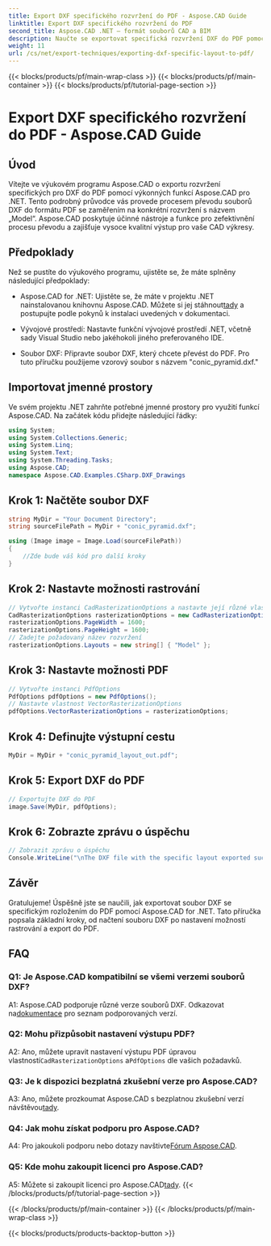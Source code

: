```yaml
---
title: Export DXF specifického rozvržení do PDF - Aspose.CAD Guide
linktitle: Export DXF specifického rozvržení do PDF
second_title: Aspose.CAD .NET – formát souborů CAD a BIM
description: Naučte se exportovat specifická rozvržení DXF do PDF pomocí Aspose.CAD pro .NET. Postupujte podle našeho podrobného průvodce pro efektivní a vysoce kvalitní převody.
weight: 11
url: /cs/net/export-techniques/exporting-dxf-specific-layout-to-pdf/
---
```


{{< blocks/products/pf/main-wrap-class >}}
{{< blocks/products/pf/main-container >}}
{{< blocks/products/pf/tutorial-page-section >}}

# Export DXF specifického rozvržení do PDF - Aspose.CAD Guide

## Úvod

Vítejte ve výukovém programu Aspose.CAD o exportu rozvržení specifických pro DXF do PDF pomocí výkonných funkcí Aspose.CAD pro .NET. Tento podrobný průvodce vás provede procesem převodu souborů DXF do formátu PDF se zaměřením na konkrétní rozvržení s názvem „Model“. Aspose.CAD poskytuje účinné nástroje a funkce pro zefektivnění procesu převodu a zajišťuje vysoce kvalitní výstup pro vaše CAD výkresy.

## Předpoklady

Než se pustíte do výukového programu, ujistěte se, že máte splněny následující předpoklady:

- Aspose.CAD for .NET: Ujistěte se, že máte v projektu .NET nainstalovanou knihovnu Aspose.CAD. Můžete si jej stáhnout[tady](https://releases.aspose.com/cad/net/) a postupujte podle pokynů k instalaci uvedených v dokumentaci.

- Vývojové prostředí: Nastavte funkční vývojové prostředí .NET, včetně sady Visual Studio nebo jakéhokoli jiného preferovaného IDE.

- Soubor DXF: Připravte soubor DXF, který chcete převést do PDF. Pro tuto příručku použijeme vzorový soubor s názvem "conic_pyramid.dxf."

## Importovat jmenné prostory

Ve svém projektu .NET zahrňte potřebné jmenné prostory pro využití funkcí Aspose.CAD. Na začátek kódu přidejte následující řádky:

```csharp
using System;
using System.Collections.Generic;
using System.Linq;
using System.Text;
using System.Threading.Tasks;
using Aspose.CAD;
namespace Aspose.CAD.Examples.CSharp.DXF_Drawings

```

## Krok 1: Načtěte soubor DXF

```csharp
string MyDir = "Your Document Directory";
string sourceFilePath = MyDir + "conic_pyramid.dxf";

using (Image image = Image.Load(sourceFilePath))
{
    //Zde bude váš kód pro další kroky
}
```

## Krok 2: Nastavte možnosti rastrování

```csharp
// Vytvořte instanci CadRasterizationOptions a nastavte její různé vlastnosti
CadRasterizationOptions rasterizationOptions = new CadRasterizationOptions();
rasterizationOptions.PageWidth = 1600;
rasterizationOptions.PageHeight = 1600;
// Zadejte požadovaný název rozvržení
rasterizationOptions.Layouts = new string[] { "Model" };
```

## Krok 3: Nastavte možnosti PDF

```csharp
// Vytvořte instanci PdfOptions
PdfOptions pdfOptions = new PdfOptions();
// Nastavte vlastnost VectorRasterizationOptions
pdfOptions.VectorRasterizationOptions = rasterizationOptions;
```

## Krok 4: Definujte výstupní cestu

```csharp
MyDir = MyDir + "conic_pyramid_layout_out.pdf";
```

## Krok 5: Export DXF do PDF

```csharp
// Exportujte DXF do PDF
image.Save(MyDir, pdfOptions);
```

## Krok 6: Zobrazte zprávu o úspěchu

```csharp
// Zobrazit zprávu o úspěchu
Console.WriteLine("\nThe DXF file with the specific layout exported successfully to PDF.\nFile saved at " + MyDir);
```

## Závěr

Gratulujeme! Úspěšně jste se naučili, jak exportovat soubor DXF se specifickým rozložením do PDF pomocí Aspose.CAD for .NET. Tato příručka popsala základní kroky, od načtení souboru DXF po nastavení možností rastrování a export do PDF.

## FAQ

### Q1: Je Aspose.CAD kompatibilní se všemi verzemi souborů DXF?

 A1: Aspose.CAD podporuje různé verze souborů DXF. Odkazovat na[dokumentace](https://reference.aspose.com/cad/net/) pro seznam podporovaných verzí.

### Q2: Mohu přizpůsobit nastavení výstupu PDF?

A2: Ano, můžete upravit nastavení výstupu PDF úpravou vlastností`CadRasterizationOptions` a`PdfOptions` dle vašich požadavků.

### Q3: Je k dispozici bezplatná zkušební verze pro Aspose.CAD?

 A3: Ano, můžete prozkoumat Aspose.CAD s bezplatnou zkušební verzí návštěvou[tady](https://releases.aspose.com/).

### Q4: Jak mohu získat podporu pro Aspose.CAD?

 A4: Pro jakoukoli podporu nebo dotazy navštivte[Fórum Aspose.CAD](https://forum.aspose.com/c/cad/19).

### Q5: Kde mohu zakoupit licenci pro Aspose.CAD?

 A5: Můžete si zakoupit licenci pro Aspose.CAD[tady](https://purchase.aspose.com/buy).
{{< /blocks/products/pf/tutorial-page-section >}}

{{< /blocks/products/pf/main-container >}}
{{< /blocks/products/pf/main-wrap-class >}}

{{< blocks/products/products-backtop-button >}}
